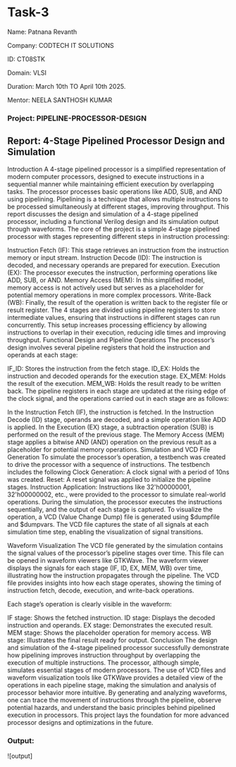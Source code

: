 # Task-3
Name: Patnana Revanth

Company: CODTECH IT SOLUTIONS

ID: CT08STK

Domain: VLSI

Duration: March 10th TO April 10th 2025.

Mentor: NEELA SANTHOSH KUMAR

### Project: PIPELINE-PROCESSOR-DESIGN


## Report: 4-Stage Pipelined Processor Design and Simulation
Introduction
A 4-stage pipelined processor is a simplified representation of modern computer processors, designed to execute instructions in a sequential manner while maintaining efficient execution by overlapping tasks. The processor processes basic operations like ADD, SUB, and AND using pipelining. Pipelining is a technique that allows multiple instructions to be processed simultaneously at different stages, improving throughput. This report discusses the design and simulation of a 4-stage pipelined processor, including a functional Verilog design and its simulation output through waveforms.
The core of the project is a simple 4-stage pipelined processor with stages representing different steps in instruction processing:

Instruction Fetch (IF): This stage retrieves an instruction from the instruction memory or input stream.
Instruction Decode (ID): The instruction is decoded, and necessary operands are prepared for execution.
Execution (EX): The processor executes the instruction, performing operations like ADD, SUB, or AND.
Memory Access (MEM): In this simplified model, memory access is not actively used but serves as a placeholder for potential memory operations in more complex processors.
Write-Back (WB): Finally, the result of the operation is written back to the register file or result register.
The 4 stages are divided using pipeline registers to store intermediate values, ensuring that instructions in different stages can run concurrently. This setup increases processing efficiency by allowing instructions to overlap in their execution, reducing idle times and improving throughput.
Functional Design and Pipeline Operations
The processor’s design involves several pipeline registers that hold the instruction and operands at each stage:

IF_ID: Stores the instruction from the fetch stage.
ID_EX: Holds the instruction and decoded operands for the execution stage.
EX_MEM: Holds the result of the execution.
MEM_WB: Holds the result ready to be written back.
The pipeline registers in each stage are updated at the rising edge of the clock signal, and the operations carried out in each stage are as follows:

In the Instruction Fetch (IF), the instruction is fetched.
In the Instruction Decode (ID) stage, operands are decoded, and a simple operation like ADD is applied.
In the Execution (EX) stage, a subtraction operation (SUB) is performed on the result of the previous stage.
The Memory Access (MEM) stage applies a bitwise AND (AND) operation on the previous result as a placeholder for potential memory operations.
Simulation and VCD File Generation
To simulate the processor’s operation, a testbench was created to drive the processor with a sequence of instructions. The testbench includes the following Clock Generation: A clock signal with a period of 10ns was created.
Reset: A reset signal was applied to initialize the pipeline stages.
Instruction Application: Instructions like 32'h00000001, 32'h00000002, etc., were provided to the processor to simulate real-world operations.
During the simulation, the processor executes the instructions sequentially, and the output of each stage is captured. To visualize the operation, a VCD (Value Change Dump) file is generated using $dumpfile and $dumpvars. The VCD file captures the state of all signals at each simulation time step, enabling the visualization of signal transitions.

Waveform Visualization
The VCD file generated by the simulation contains the signal values of the processor’s pipeline stages over time. This file can be opened in waveform viewers like GTKWave. The waveform viewer displays the signals for each stage (IF, ID, EX, MEM, WB) over time, illustrating how the instruction propagates through the pipeline. The VCD file provides insights into how each stage operates, showing the timing of instruction fetch, decode, execution, and write-back operations.

Each stage’s operation is clearly visible in the waveform:

IF stage: Shows the fetched instruction.
ID stage: Displays the decoded instruction and operands.
EX stage: Demonstrates the executed result.
MEM stage: Shows the placeholder operation for memory access.
WB stage: Illustrates the final result ready for output.
Conclusion
The design and simulation of the 4-stage pipelined processor successfully demonstrate how pipelining improves instruction throughput by overlapping the execution of multiple instructions. The processor, although simple, simulates essential stages of modern processors. The use of VCD files and waveform visualization tools like GTKWave provides a detailed view of the operations in each pipeline stage, making the simulation and analysis of processor behavior more intuitive. By generating and analyzing waveforms, one can trace the movement of instructions through the pipeline, observe potential hazards, and understand the basic principles behind pipelined execution in processors. This project lays the foundation for more advanced processor designs and optimizations in the future.

### Output: 
![output]
